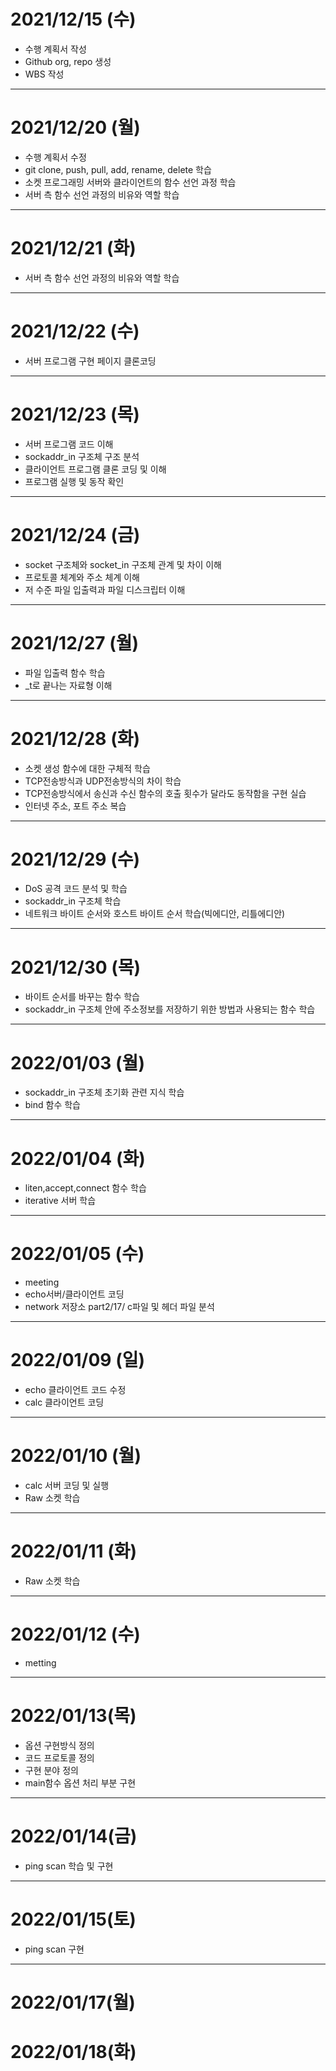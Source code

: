 # 2021/12/15 (수)

- 수행 계획서 작성
- Github org, repo 생성
- WBS 작성

---

# 2021/12/20 (월)

- 수행 계획서 수정
- git clone, push, pull, add, rename, delete 학습
- 소켓 프로그래밍 서버와 클라이언트의 함수 선언 과정 학습
- 서버 측 함수 선언 과정의 비유와 역할 학습

---

# 2021/12/21 (화)

- 서버 측 함수 선언 과정의 비유와 역할 학습 

---

# 2021/12/22 (수)

- 서버 프로그램 구현 페이지 클론코딩

---

# 2021/12/23 (목)

- 서버 프로그램 코드 이해
- sockaddr_in 구조체 구조 분석
- 클라이언트 프로그램 클론 코딩 및 이해
- 프로그램 실행 및 동작 확인

---

# 2021/12/24 (금)

- socket 구조체와 socket_in 구조체 관계 및 차이 이해
- 프로토콜 체계와 주소 체계 이해
- 저 수준 파일 입출력과 파일 디스크립터 이해

---

# 2021/12/27 (월)

- 파일 입출력 함수 학습
- _t로 끝나는 자료형 이해

---

# 2021/12/28 (화)

- 소켓 생성 함수에 대한 구체적 학습
- TCP전송방식과 UDP전송방식의 차이 학습
- TCP전송방식에서 송신과 수신 함수의 호출 횟수가 달라도 동작함을 구현 실습
- 인터넷 주소, 포트 주소 복습

---

# 2021/12/29 (수)

- DoS 공격 코드 분석 및 학습
- sockaddr_in 구조체 학습
- 네트워크 바이트 순서와 호스트 바이트 순서 학습(빅에디안, 리틀에디안)

---

# 2021/12/30 (목)

- 바이트 순서를 바꾸는 함수 학습
- sockaddr_in 구조체 안에 주소정보를 저장하기 위한 방법과 사용되는 함수 학습

---

# 2022/01/03 (월)

- sockaddr_in 구조체 초기화 관련 지식 학습
- bind 함수 학습

---

# 2022/01/04 (화)

- liten,accept,connect 함수 학습
- iterative 서버 학습

---

# 2022/01/05 (수)

- meeting
- echo서버/클라이언트 코딩
- network 저장소 part2/17/ c파일 및 헤더 파일 분석

---

# 2022/01/09 (일)

- echo 클라이언트 코드 수정
- calc 클라이언트 코딩

---

# 2022/01/10 (월)

- calc 서버 코딩 및 실행
- Raw 소켓 학습

---

# 2022/01/11 (화)

- Raw 소켓 학습

---

# 2022/01/12 (수)

- metting

---

# 2022/01/13(목)

- 옵션 구현방식 정의
- 코드 프로토콜 정의
- 구현 분야 정의
- main함수 옵션 처리 부분 구현

---

# 2022/01/14(금)

- ping scan 학습 및 구현

---

# 2022/01/15(토)

- ping scan 구현

---

# 2022/01/17(월)

# 2022/01/18(화)




